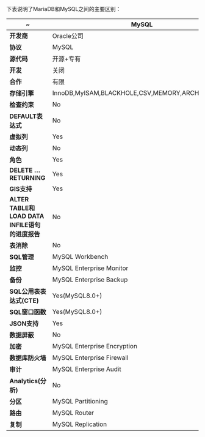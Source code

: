 下表说明了MariaDB和MySQL之间的主要区别：

| ~                                               | MySQL                                            | MariaDB                                                      |
| ----------------------------------------------- | ------------------------------------------------ | ------------------------------------------------------------ |
| **开发商**                                      | Oracle公司                                       | `MariaDB Corporation AB (MariaDB Enterprise)`,`MariaDB基金会(社区MariaDB Server)` |
| **协议**                                        | MySQL                                            | MySQL + MariaDB                                              |
| **源代码**                                      | 开源+专有                                        | 开源                                                         |
| **开发**                                        | 关闭                                             | 开放                                                         |
| **合作**                                        | 有限                                             | 广泛                                                         |
| **存储引擎**                                    | InnoDB,MyISAM,BLACKHOLE,CSV,MEMORY,ARCHIVE,MERGE | InnoDB,MyISAM,BLACKHOLE,CSV,MEMORY,ARCHIVE,MERGE,ColumnStore,MyRocks,Aria,SphinxSE,TokuDB,CONNECT,SEQUENCE,Spider,Cassandra |
| **检查约束**                                    | No                                               | Yes                                                          |
| **DEFAULT表达式**                               | No                                               | Yes,此外，还支持`BLOB`和[TEXT](http://www.yiibai.com/mysql/text.html)列的DEFAULT值 |
| **虚拟列**                                      | Yes                                              | Yes                                                          |
| **动态列**                                      | No                                               | Yes                                                          |
| **角色**                                        | Yes                                              | Yes                                                          |
| **DELETE … RETURNING**                          | Yes                                              | No                                                           |
| **GIS支持**                                     | Yes                                              | Yes                                                          |
| **ALTER TABLE和LOAD DATA INFILE语句的进度报告** | No                                               | Yes                                                          |
| **表消除**                                      | No                                               | Yes                                                          |
| **SQL管理**                                     | MySQL Workbench                                  | SQLyog                                                       |
| **监控**                                        | MySQL Enterprise Monitor                         | Monyog                                                       |
| **备份**                                        | MySQL Enterprise Backup                          | MariaDB Backup                                               |
| **SQL公用表表达式(CTE)**                        | Yes(MySQL8.0+)                                   | Yes                                                          |
| **SQL窗口函数**                                 | Yes(MySQL8.0+)                                   | Yes                                                          |
| **JSON支持**                                    | Yes                                              | Yes                                                          |
| **数据屏蔽**                                    | No                                               | 是(MariaDB MaxScale)                                         |
| **加密**                                        | MySQL Enterprise Encryption                      | MariaDB Encryption                                           |
| **数据库防火墙**                                | MySQL Enterprise Firewall                        | MaxScale Firewall                                            |
| **审计**                                        | MySQL Enterprise Audit                           | MariaDB Audit                                                |
| **Analytics(分析)**                             | No                                               | MariaDB ColumnStore                                          |
| **分区**                                        | MySQL Partitioning                               | MariaDB Partitioning                                         |
| **路由**                                        | MySQL Router                                     | MariaDB MaxScale                                             |
| **复制**                                        | MySQL Replication                                | MariaDB Replication                                          |